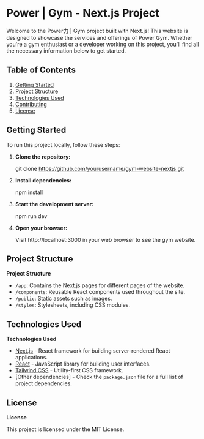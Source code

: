 # Power | Gym - Next.js Project

Welcome to the Power力 | Gym project built with Next.js! This website is designed to showcase the services and offerings of Power Gym. Whether you're a gym enthusiast or a developer working on this project, you'll find all the necessary information below to get started.

## Table of Contents

1. [Getting Started](#getting-started)
2. [Project Structure](#project-structure)
3. [Technologies Used](#technologies-used)
4. [Contributing](#contributing)
5. [License](#license)

## Getting Started

To run this project locally, follow these steps:

1. **Clone the repository:**

    git clone https://github.com/yourusername/gym-website-nextjs.git

2. **Install dependencies:**

    npm install

3. **Start the development server:**

    npm run dev

4. **Open your browser:**

    Visit http://localhost:3000 in your web browser to see the gym website.

## Project Structure

**Project Structure**

- `/app`: Contains the Next.js pages for different pages of the website.
- `/components`: Reusable React components used throughout the site.
- `/public`: Static assets such as images.
- `/styles`: Stylesheets, including CSS modules.

## Technologies Used

**Technologies Used**

- [Next.js](https://nextjs.org/) - React framework for building server-rendered React applications.
- [React](https://reactjs.org/) - JavaScript library for building user interfaces.
- [Tailwind CSS](https://tailwindcss.com/) - Utility-first CSS framework.
- [Other dependencies] - Check the `package.json` file for a full list of project dependencies.

## License

**License**

This project is licensed under the MIT License.

